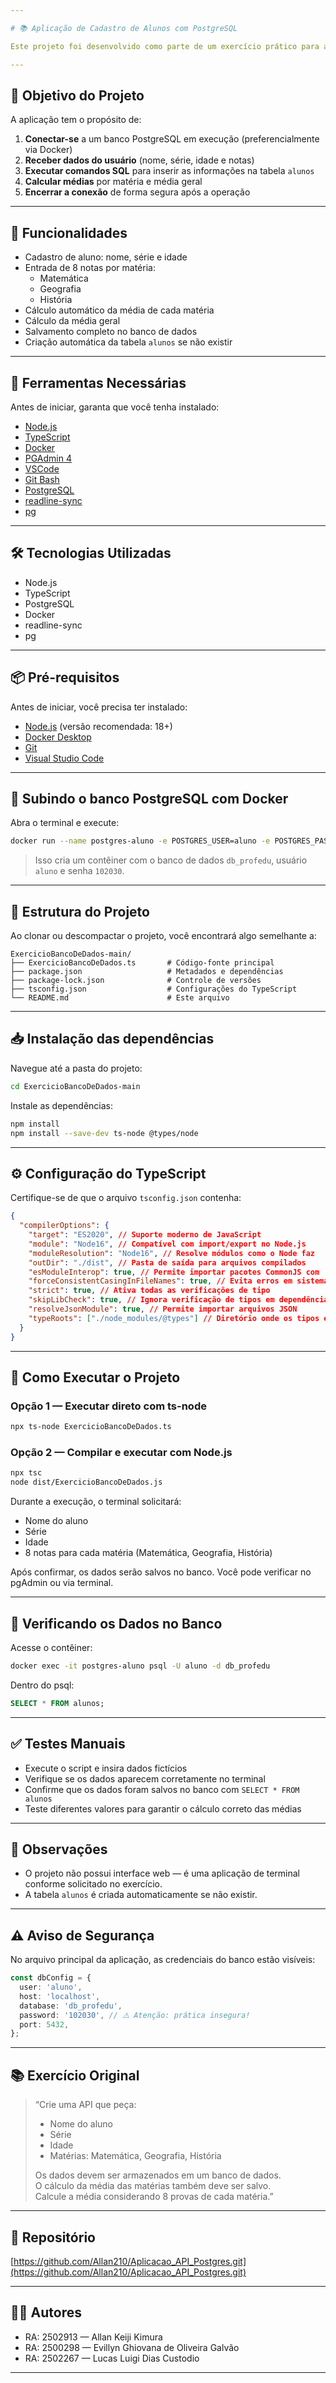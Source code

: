 ```yaml
---

# 📚 Aplicação de Cadastro de Alunos com PostgreSQL

Este projeto foi desenvolvido como parte de um exercício prático para armazenar dados de alunos e calcular médias de matérias usando TypeScript e PostgreSQL. A aplicação roda via terminal e salva os dados diretamente em um banco de dados PostgreSQL hospedado em um contêiner Docker.

---
```


## 🎯 Objetivo do Projeto

A aplicação tem o propósito de:

1. **Conectar-se** a um banco PostgreSQL em execução (preferencialmente via Docker)  
2. **Receber dados do usuário** (nome, série, idade e notas)  
3. **Executar comandos SQL** para inserir as informações na tabela `alunos`  
4. **Calcular médias** por matéria e média geral  
5. **Encerrar a conexão** de forma segura após a operação  

---

## 🚀 Funcionalidades

- Cadastro de aluno: nome, série e idade  
- Entrada de 8 notas por matéria:
  - Matemática
  - Geografia
  - História
- Cálculo automático da média de cada matéria  
- Cálculo da média geral  
- Salvamento completo no banco de dados  
- Criação automática da tabela `alunos` se não existir  

---

## 🧰 Ferramentas Necessárias

Antes de iniciar, garanta que você tenha instalado:

- [Node.js](https://nodejs.org/en/)  
- [TypeScript](https://www.typescriptlang.org/)  
- [Docker](https://www.docker.com/)  
- [PGAdmin 4](https://www.pgadmin.org/)  
- [VSCode](https://code.visualstudio.com/)  
- [Git Bash](https://gitforwindows.org/)  
- [PostgreSQL](https://www.postgresql.org/)  
- [readline-sync](https://www.npmjs.com/package/readline-sync)  
- [pg](https://www.npmjs.com/package/pg)

---

## 🛠️ Tecnologias Utilizadas

- Node.js  
- TypeScript  
- PostgreSQL  
- Docker  
- readline-sync  
- pg

---

## 📦 Pré-requisitos

Antes de iniciar, você precisa ter instalado:

- [Node.js](https://nodejs.org/en/download/) (versão recomendada: 18+)  
- [Docker Desktop](https://www.docker.com/products/docker-desktop/)  
- [Git](https://git-scm.com/downloads)  
- [Visual Studio Code](https://code.visualstudio.com/)

---

## 🐳 Subindo o banco PostgreSQL com Docker

Abra o terminal e execute:

```bash
docker run --name postgres-aluno -e POSTGRES_USER=aluno -e POSTGRES_PASSWORD=102030 -e POSTGRES_DB=db_profedu -p 5432:5432 -d postgres:15
```

> Isso cria um contêiner com o banco de dados `db_profedu`, usuário `aluno` e senha `102030`.

---

## 📂 Estrutura do Projeto

Ao clonar ou descompactar o projeto, você encontrará algo semelhante a:

```
ExercicioBancoDeDados-main/
├── ExercicioBancoDeDados.ts       # Código-fonte principal
├── package.json                   # Metadados e dependências
├── package-lock.json              # Controle de versões
├── tsconfig.json                  # Configurações do TypeScript
└── README.md                      # Este arquivo
```

---

## 📥 Instalação das dependências

Navegue até a pasta do projeto:

```bash
cd ExercicioBancoDeDados-main
```

Instale as dependências:

```bash
npm install
npm install --save-dev ts-node @types/node
```

---

## ⚙️ Configuração do TypeScript

Certifique-se de que o arquivo `tsconfig.json` contenha:

```json
{
  "compilerOptions": {
    "target": "ES2020", // Suporte moderno de JavaScript
    "module": "Node16", // Compatível com import/export no Node.js
    "moduleResolution": "Node16", // Resolve módulos como o Node faz
    "outDir": "./dist", // Pasta de saída para arquivos compilados
    "esModuleInterop": true, // Permite importar pacotes CommonJS com 'import'
    "forceConsistentCasingInFileNames": true, // Evita erros em sistemas com case-sensitive
    "strict": true, // Ativa todas as verificações de tipo
    "skipLibCheck": true, // Ignora verificação de tipos em dependências
    "resolveJsonModule": true, // Permite importar arquivos JSON
    "typeRoots": ["./node_modules/@types"] // Diretório onde os tipos estão instalados
  }
}

```

---

## 🚀 Como Executar o Projeto

### Opção 1 — Executar direto com ts-node

```bash
npx ts-node ExercicioBancoDeDados.ts
```

### Opção 2 — Compilar e executar com Node.js

```bash
npx tsc
node dist/ExercicioBancoDeDados.js
```

Durante a execução, o terminal solicitará:

- Nome do aluno  
- Série  
- Idade  
- 8 notas para cada matéria (Matemática, Geografia, História)

Após confirmar, os dados serão salvos no banco. Você pode verificar no pgAdmin ou via terminal.

---

## 🧾 Verificando os Dados no Banco

Acesse o contêiner:

```bash
docker exec -it postgres-aluno psql -U aluno -d db_profedu
```

Dentro do psql:

```sql
SELECT * FROM alunos;
```

---

## ✅ Testes Manuais

- Execute o script e insira dados fictícios  
- Verifique se os dados aparecem corretamente no terminal  
- Confirme que os dados foram salvos no banco com `SELECT * FROM alunos`  
- Teste diferentes valores para garantir o cálculo correto das médias

---

## 📌 Observações

- O projeto não possui interface web — é uma aplicação de terminal conforme solicitado no exercício.  
- A tabela `alunos` é criada automaticamente se não existir.

---

## ⚠️ Aviso de Segurança

No arquivo principal da aplicação, as credenciais do banco estão visíveis:

```ts
const dbConfig = {
  user: 'aluno',
  host: 'localhost',
  database: 'db_profedu',
  password: '102030', // ⚠️ Atenção: prática insegura!
  port: 5432,
};
```
---

## 📚 Exercício Original

> “Crie uma API que peça:  
> - Nome do aluno  
> - Série  
> - Idade  
> - Matérias: Matemática, Geografia, História  
>
> Os dados devem ser armazenados em um banco de dados.  
> O cálculo da média das matérias também deve ser salvo.  
> Calcule a média considerando 8 provas de cada matéria.”

---

## 🔗 Repositório

[https://github.com/Allan210/Aplicacao_API_Postgres.git](https://github.com/Allan210/Aplicacao_API_Postgres.git)

---

## 👨‍💻 Autores

- RA: 2502913 — Allan Keiji Kimura  
- RA: 2500298 — Evillyn Ghiovana de Oliveira Galvão  
- RA: 2502267 — Lucas Luigi Dias Custodio

---

